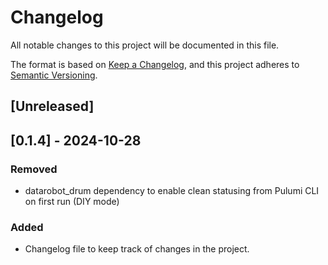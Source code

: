 # Changelog

All notable changes to this project will be documented in this file.

The format is based on [Keep a Changelog](https://keepachangelog.com/en/1.1.0/),
and this project adheres to [Semantic Versioning](https://semver.org/spec/v2.0.0.html).

## [Unreleased]

## [0.1.4] - 2024-10-28

### Removed

- datarobot_drum dependency to enable clean statusing from Pulumi CLI on first run (DIY mode)

### Added

- Changelog file to keep track of changes in the project.

